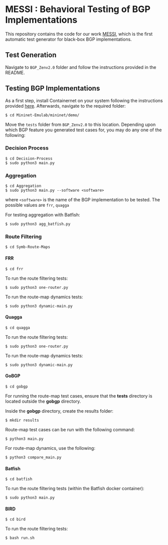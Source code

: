 # MESSI : Behavioral Testing of BGP Implementations

This repository contains the code for our work [MESSI](https://www.usenix.org/conference/nsdi24/presentation/singha), which is the first automatic test generator for black-box BGP implementations.

## Test Generation

Navigate to `BGP_Zenv2.0` folder and follow the instructions provided in the README.

## Testing BGP Implementations

As a first step, install Containernet on your system following the instructions provided [here](https://github.com/rsingha108/MESSI/blob/main/Mininet-Emulab/README.md). Afterwards, navigate to the required folder:

```
$ cd Mininet-Emulab/mininet/demo/
```

Move the `tests` folder from `BGP_Zenv2.0` to this location. Depending upon which BGP feature you generated test cases for, you may do any one of the following:

### Decision Process

```
$ cd Decision-Process
$ sudo python3 main.py
```

### Aggregation

```
$ cd Aggregation
$ sudo python3 main.py --software <software>
```

where `<software>` is the name of the BGP implementation to be tested. The possible values are `frr`, `quagga`

For testing aggregation with Batfish:

```
$ sudo python3 agg_batfish.py
```

### Route Filtering

```
$ cd Symb-Route-Maps
```

#### FRR

```
$ cd frr
```

To run the route filtering tests:
```
$ sudo python3 one-router.py 
```

To run the route-map dynamics tests:
```
$ sudo python3 dynamic-main.py 
```

#### Quagga

```
$ cd quagga
```

To run the route filtering tests:
```
$ sudo python3 one-router.py 
```

To run the route-map dynamics tests:
```
$ sudo python3 dynamic-main.py 
```

#### GoBGP
```
$ cd gobgp
```
For running the route-map test cases, ensure that the **tests** directory is located outside the **gobgp** directory.

Inside the **gobgp** directory, create the results folder:
```
$ mkdir results
```

Route-map test cases can be run with the following command:
```
$ python3 main.py
```

For route-map dynamics, use the following:
```
$ python3 compare_main.py
```

#### Batfish
```
$ cd batfish
```

To run the route filtering tests (within the Batfish docker container):
```
$ sudo python3 main.py 
```

#### BIRD
```
$ cd bird
```

To run the route filtering tests:
```
$ bash run.sh
```
